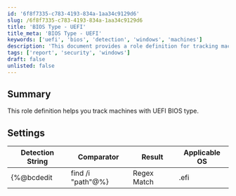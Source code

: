 ```yaml
---
id: '6f8f7335-c783-4193-834a-1aa34c9129d6'
slug: /6f8f7335-c783-4193-834a-1aa34c9129d6
title: 'BIOS Type - UEFI'
title_meta: 'BIOS Type - UEFI'
keywords: ['uefi', 'bios', 'detection', 'windows', 'machines']
description: 'This document provides a role definition for tracking machines that utilize UEFI BIOS type. It includes a detection string and settings for identifying applicable operating systems.'
tags: ['report', 'security', 'windows']
draft: false
unlisted: false
---
```


## Summary

This role definition helps you track machines with UEFI BIOS type.

## Settings

| Detection String                       | Comparator    | Result | Applicable OS |
|----------------------------------------|---------------|--------|----------------|
| \{%@bcdedit | find /i "path"@%}       | Regex Match   | .efi   | Windows        |

